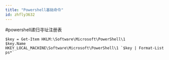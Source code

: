 ```yaml
---
title: "Powershell基础命令"
id: zhfly3632
---
```


#powershell递归寻址注册表

```
$key = Get-Item HKLM:\Software\Microsoft\PowerShell\1
$key.Name
HKEY_LOCAL_MACHINE\Software\Microsoft\PowerShell\1 `$key | Format-List ps*` 
```